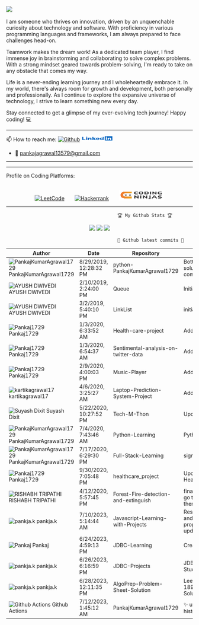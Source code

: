 <img src="https://raw.githubusercontent.com/BrunnerLivio/brunnerlivio/master/images/welcome.png"/>

I am someone who thrives on innovation, driven by an unquenchable curiosity about technology and software. With proficiency in various programming languages and frameworks, I am always prepared to face challenges head-on.

Teamwork makes the dream work! As a dedicated team player, I find immense joy in brainstorming and collaborating to solve complex problems. With a strong mindset geared towards problem-solving, I'm ready to take on any obstacle that comes my way.

Life is a never-ending learning journey and I wholeheartedly embrace it. In my world, there's always room for growth and development, both personally and professionally. As I continue to explore the expansive universe of technology, I strive to learn something new every day.

Stay connected to get a glimpse of my ever-evolving tech journey! Happy coding! 💻

<hr></hr>
📫 How to reach me:
      <a href="https://github.com/PankajKumarAgrawal1729"><img src="https://camo.githubusercontent.com/5c8c95ac48ba4bcc1018a7c80c530bcd4c82794d4655999472465b625e76a17e/68747470733a2f2f696d672e736869656c64732e696f2f62616467652f2d4769746875622d3030303f7374796c653d666c6174266c6f676f3d476974687562266c6f676f436f6c6f723d7768697465" alt="Github" data-canonical-src="https://img.shields.io/badge/-Github-000?style=flat&amp;logo=Github&amp;logoColor=white" style="max-width:100%;"></a>
      <a href="https://www.linkedin.com/in/pankaj-kumar-0322/" rel="nofollow"><img src="https://github.com/PankajKumarAgrawal1729/PankajKumar/blob/main/images/linkedin.jpg" alt="Linkedin" data-canonical-src="https://img.shields.io/badge/-LinkedIn-blue?style=flat&amp;logo=Linkedin&amp;logoColor=white" style="max-width:100%;"></a> 
      
- :e-mail: pankajagrawal13579@gmail.com
<hr></hr>

<hr></hr>
  Profile on Coding Platforms:
<br></br>
<p align="center">
<a href="https://leetcode.com/Pankaj_S_Kumar/" rel="nofollow"><img src="https://camo.githubusercontent.com/e464e43ac55eebb4b915e720f6a19bbec02b60200358324c46037b17941cbf87/68747470733a2f2f696d672e736869656c64732e696f2f62616467652f2d4c656574436f64652d6666386330303f7374796c653d666c6174266c6162656c436f6c6f723d666638633030266c6f676f3d4c656574436f6465266c6f676f436f6c6f723d7768697465" alt="LeetCode" data-canonical-src="https://img.shields.io/badge/-LeetCode-ff8c00?style=flat&amp;labelColor=ff8c00&amp;logo=LeetCode&amp;logoColor=white" style="max-width:100%;"></a>
&nbsp;&nbsp;&nbsp;&nbsp;&nbsp;&nbsp;<a href="https://www.hackerrank.com/pankajagrawal131?hr_r=1" rel="nofollow"><img src="https://camo.githubusercontent.com/e4ce38f060a7c4a81306e9db3e07a89c092217a9f04a6ca4c5f7e247a4368283/68747470733a2f2f696d672e736869656c64732e696f2f62616467652f2d6861636b657272616e6b2d3763666330303f7374796c653d666c6174266c6162656c436f6c6f723d376366633030266c6f676f3d6861636b657272616e6b266c6f676f436f6c6f723d7768697465" alt="Hackerrank" data-canonical-src="https://img.shields.io/badge/-hackerrank-7cfc00?style=flat&amp;labelColor=7cfc00&amp;logo=hackerrank&amp;logoColor=white" style="max-width:100%;"></a>
&nbsp;&nbsp;&nbsp;&nbsp;&nbsp;&nbsp;<a href="https://www.codingninjas.com/studio/profile/53c84677-a12b-4cda-9a13-b84c0d5fb9b8" rel="nofollow"><img src="https://github.com/PankajKumarAgrawal1729/PankajKumar/blob/main/images/codingninjas.png" alt="Coding Ninjas" data-canonical-src="https://img.shields.io/badge/coding_ninjas-orange" style="max-width:100%;"></a>
      </p>
<hr></hr>

                                              🏆 My Github Stats 🏆

                                  
<p align = "center">
  <img src = "https://github-readme-stats.vercel.app/api?username=PankajKumarAgrawal1729&show_icons=true&theme=tokyonight&line_height=40&count_private=true">
  <img src = "https://github-readme-stats.vercel.app/api/top-langs/?username=PankajKumarAgrawal1729&hide=css,html&theme=tokyonight">
  <img src = "https://github-readme-stats.vercel.app/api/wakatime?username=PankajKumar1729">
</p>



                                              🎉 Github latest commits 🎉
<!-- Commits -->
| Author | Date | Repository | Message |
|---|---|---|---|
| <img width="24" src="https://avatars.githubusercontent.com/u/52162601?s=24&v=4" alt="PankajKumarAgrawal1729" /> PankajKumarAgrawal1729 |8/29/2019, 12:28:32 PM|python-PankajKumarAgrawal1729|Bottle neck problem solution initial commit|
| <img width="24" src="https://avatars.githubusercontent.com/u/47497831?s=24&v=4" alt="AYUSH DWIVEDI" /> AYUSH DWIVEDI |2/10/2019, 2:24:00 PM|Queue|Initial commit|
| <img width="24" src="https://avatars.githubusercontent.com/u/47497831?s=24&v=4" alt="AYUSH DWIVEDI" /> AYUSH DWIVEDI |3/2/2019, 5:40:10 PM|LinkList|initial|
| <img width="24" src="https://avatars.githubusercontent.com/u/54410535?s=24&v=4" alt="Pankaj1729" /> Pankaj1729 |1/3/2020, 6:33:52 AM|Health-care-project|Add files via upload|
| <img width="24" src="https://avatars.githubusercontent.com/u/54410535?s=24&v=4" alt="Pankaj1729" /> Pankaj1729 |1/3/2020, 6:54:37 AM|Sentimental-analysis-on-twitter-data|Add files via upload|
| <img width="24" src="https://avatars.githubusercontent.com/u/54410535?s=24&v=4" alt="Pankaj1729" /> Pankaj1729 |2/9/2020, 4:00:03 PM|Music-Player|Add files via upload|
| <img width="24" src="https://avatars.githubusercontent.com/u/56800082?s=24&v=4" alt="kartikagrawal17" /> kartikagrawal17 |4/6/2020, 3:25:27 AM|Laptop-Prediction-System-Project|Add files via upload|
| <img width="24" src="https://avatars.githubusercontent.com/u/25162118?s=24&v=4" alt="Suyash Dixit" /> Suyash Dixit |5/22/2020, 10:27:52 PM|Tech-M-Thon|Update README.md|
| <img width="24" src="https://avatars.githubusercontent.com/u/52162601?s=24&v=4" alt="PankajKumarAgrawal1729" /> PankajKumarAgrawal1729 |7/4/2020, 7:43:46 AM|Python-Learning|Python Learning|
| <img width="24" src="https://avatars.githubusercontent.com/u/52162601?s=24&v=4" alt="PankajKumarAgrawal1729" /> PankajKumarAgrawal1729 |7/17/2020, 6:29:30 PM|Full-Stack-Learning|signupform.|
| <img width="24" src="https://avatars.githubusercontent.com/u/54410535?s=24&v=4" alt="Pankaj1729" /> Pankaj1729 |9/30/2020, 7:05:48 PM|healthcare_project|Update Health_Care_New.py|
| <img width="24" src="https://avatars.githubusercontent.com/u/53142046?s=24&v=4" alt="RISHABH TRIPATHI" /> RISHABH TRIPATHI |4/12/2020, 5:57:45 PM|Forest-Fire-detection-and-extinguish|final code that will go to the nodeMCU then to the server|
| <img width="24" src="https://camo.githubusercontent.com/0e791e682d7b420f6c32a58d3f121aa61bf0f962701bbd003539634e931100b2/68747470733a2f2f302e67726176617461722e636f6d2f6176617461722f31326165363339306133333937333861376666626538343437613733643437333f643d68747470732533412532462532466769746875622e6769746875626173736574732e636f6d253246696d6167657325324667726176617461727325324667726176617461722d757365722d3432302e706e6726723d6726733d3234" alt="pankja.k" /> pankja.k |7/10/2023, 5:14:44 AM|Javascript-Learning-with-Projects|Reset Button added and some css properties are updated|
| <img width="24" src="https://avatars.githubusercontent.com/u/52162601?s=24&v=4" alt="Pankaj" /> Pankaj |6/24/2023, 4:59:13 PM|JDBC-Learning|Create README.md|
| <img width="24" src="https://camo.githubusercontent.com/0e791e682d7b420f6c32a58d3f121aa61bf0f962701bbd003539634e931100b2/68747470733a2f2f302e67726176617461722e636f6d2f6176617461722f31326165363339306133333937333861376666626538343437613733643437333f643d68747470732533412532462532466769746875622e6769746875626173736574732e636f6d253246696d6167657325324667726176617461727325324667726176617461722d757365722d3432302e706e6726723d6726733d3234" alt="pankja.k" /> pankja.k |6/26/2023, 6:16:59 PM|JDBC-Projects|JDBC PRoject for Student data|
| <img width="24" src="https://camo.githubusercontent.com/0e791e682d7b420f6c32a58d3f121aa61bf0f962701bbd003539634e931100b2/68747470733a2f2f302e67726176617461722e636f6d2f6176617461722f31326165363339306133333937333861376666626538343437613733643437333f643d68747470732533412532462532466769746875622e6769746875626173736574732e636f6d253246696d6167657325324667726176617461727325324667726176617461722d757365722d3432302e706e6726723d6726733d3234" alt="pankja.k" /> pankja.k |6/28/2023, 12:11:35 PM|AlgoPrep-Problem-Sheet-Solution|Leetcode Problem- 189. Rotate Array Solution|
| <img width="24" src="https://avatars.githubusercontent.com/in/15368?s=24&v=4" alt="Github Actions" /> Github Actions |7/12/2023, 1:45:12 AM|PankajKumarAgrawal1729|:sparkles: update commit history|
<!-- /Commits -->
